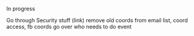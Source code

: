 In progress

Go through Security stuff (link)
remove old coords from email list, coord access, fb coords
go over who needs to do event
